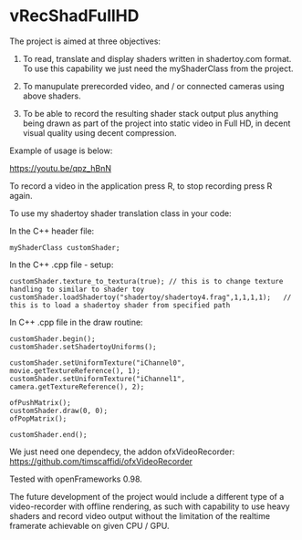 # vRecShadFullHD

The project is aimed at three objectives:

1) To read, translate and display shaders written in shadertoy.com format. To use this capability we just need the myShaderClass from the project.

2) To manupulate prerecorded video, and / or connected cameras using above shaders. 

3) To be able to record the resulting shader stack output plus anything being drawn as part of the project into static video in Full HD, in decent visual quality using decent compression. 

Example of usage is below:

https://youtu.be/qpz_hBnN

To record a video in the application press R, to stop recording press R again.

To use my shadertoy shader translation class in your code:

In the C++ header file:

    myShaderClass customShader;

In the C++ .cpp file - setup:

    customShader.texture_to_textura(true); // this is to change texture handling to similar to shader toy 
    customShader.loadShadertoy("shadertoy/shadertoy4.frag",1,1,1,1);   // this is to load a shadertoy shader from specified path

In C++ .cpp file in the draw routine:

    customShader.begin();
    customShader.setShadertoyUniforms();
    
    customShader.setUniformTexture("iChannel0", movie.getTextureReference(), 1);
    customShader.setUniformTexture("iChannel1", camera.getTextureReference(), 2);
    
    ofPushMatrix();
    customShader.draw(0, 0);
    ofPopMatrix();
    
    customShader.end();

We just need one dependecy, the addon ofxVideoRecorder: https://github.com/timscaffidi/ofxVideoRecorder

Tested with openFrameworks 0.98.

The future development of the project would include a different type of a video-recorder with offline rendering, as such with capability to use heavy shaders and record video output without the limitation of the realtime framerate achievable on given CPU / GPU.
